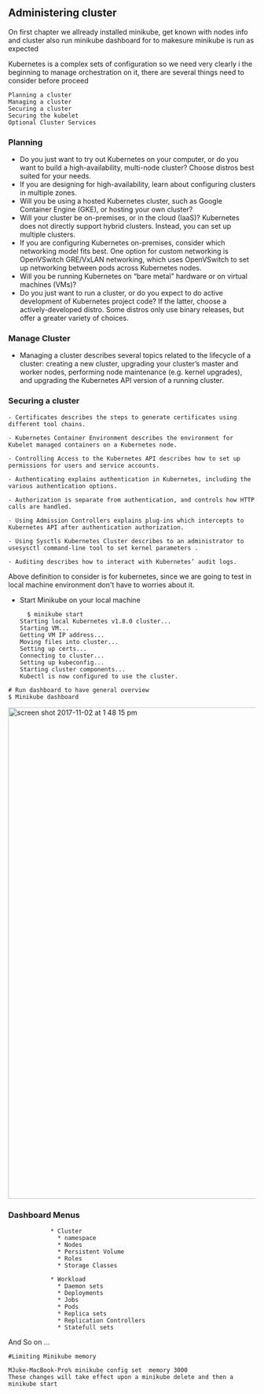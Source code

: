 
## Administering cluster

On first chapter we allready installed minikube, get known with nodes info and cluster also run minikube dashboard for to makesure minikube is run as expected

Kubernetes is a complex sets of configuration so we need very clearly i the beginning to manage orchestration on it, there are several things need to consider before proceed 

```shell
Planning a cluster
Managing a cluster
Securing a cluster
Securing the kubelet
Optional Cluster Services
```

### Planning

* Do you just want to try out Kubernetes on your computer, or do you want to build a high-availability, multi-node cluster? Choose distros best suited for your needs.
* If you are designing for high-availability, learn about configuring clusters in multiple zones.
* Will you be using a hosted Kubernetes cluster, such as Google Container Engine (GKE), or hosting your own cluster?
* Will your cluster be on-premises, or in the cloud (IaaS)? Kubernetes does not directly support hybrid clusters. Instead, you can set up multiple clusters.
* If you are configuring Kubernetes on-premises, consider which networking model fits best. One option for custom networking is OpenVSwitch GRE/VxLAN networking, which uses OpenVSwitch to set up networking between pods across Kubernetes nodes.
* Will you be running Kubernetes on “bare metal” hardware or on virtual machines (VMs)?
* Do you just want to run a cluster, or do you expect to do active development of Kubernetes project code? If the latter, choose a actively-developed distro. Some distros only use binary releases, but offer a greater variety of choices.

### Manage Cluster

* Managing a cluster describes several topics related to the lifecycle of a cluster: creating a new cluster, upgrading your cluster’s master and worker nodes, performing node maintenance (e.g. kernel upgrades), and upgrading the Kubernetes API version of a running cluster.

### Securing a cluster

```shell
- Certificates describes the steps to generate certificates using different tool chains.

- Kubernetes Container Environment describes the environment for Kubelet managed containers on a Kubernetes node.

- Controlling Access to the Kubernetes API describes how to set up permissions for users and service accounts.

- Authenticating explains authentication in Kubernetes, including the various authentication options.

- Authorization is separate from authentication, and controls how HTTP calls are handled.

- Using Admission Controllers explains plug-ins which intercepts to Kubernetes API after authentication authorization.

- Using Sysctls Kubernetes Cluster describes to an administrator to usesysctl command-line tool to set kernel parameters .

- Auditing describes how to interact with Kubernetes’ audit logs.
```


Above definition to consider is for kubernetes, since we are going to test in local machine environment don't have to worries about it.


* Start Minikube on your local machine

        $ minikube start
      Starting local Kubernetes v1.8.0 cluster...
      Starting VM...
      Getting VM IP address...
      Moving files into cluster...
      Setting up certs...
      Connecting to cluster...
      Setting up kubeconfig...
      Starting cluster components...
      Kubectl is now configured to use the cluster.
      
      

```shell
# Run dashboard to have general overview
$ Minikube dashboard
```


<img width="1000" alt="screen shot 2017-11-02 at 1 48 15 pm" src="https://user-images.githubusercontent.com/32785359/32313259-8d711a3c-bfd4-11e7-80f8-39b3fb7291f4.png">

### Dashboard Menus

                * Cluster
                  * namespace
                  * Nodes
                  * Persistent Volume
                  * Roles
                  * Storage Classes

                * Workload
                  * Daemon sets
                  * Deployments
                  * Jobs
                  * Pods
                  * Replica sets
                  * Replication Controllers
                  * Statefull sets
 And So on ...

 
 ```shell
 #Limiting Minikube memory
 
 MJuke-MacBook-Pro% minikube config set  memory 3000
These changes will take effect upon a minikube delete and then a minikube start
```
